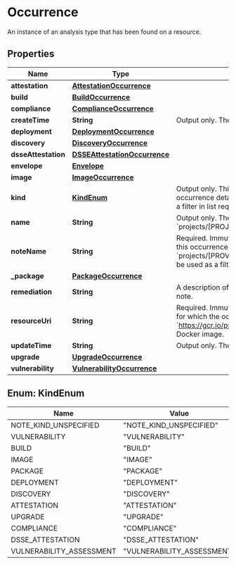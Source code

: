 

# Occurrence

An instance of an analysis type that has been found on a resource.

## Properties

| Name | Type | Description | Notes |
|------------ | ------------- | ------------- | -------------|
|**attestation** | [**AttestationOccurrence**](AttestationOccurrence.md) |  |  [optional] |
|**build** | [**BuildOccurrence**](BuildOccurrence.md) |  |  [optional] |
|**compliance** | [**ComplianceOccurrence**](ComplianceOccurrence.md) |  |  [optional] |
|**createTime** | **String** | Output only. The time this occurrence was created. |  [optional] |
|**deployment** | [**DeploymentOccurrence**](DeploymentOccurrence.md) |  |  [optional] |
|**discovery** | [**DiscoveryOccurrence**](DiscoveryOccurrence.md) |  |  [optional] |
|**dsseAttestation** | [**DSSEAttestationOccurrence**](DSSEAttestationOccurrence.md) |  |  [optional] |
|**envelope** | [**Envelope**](Envelope.md) |  |  [optional] |
|**image** | [**ImageOccurrence**](ImageOccurrence.md) |  |  [optional] |
|**kind** | [**KindEnum**](#KindEnum) | Output only. This explicitly denotes which of the occurrence details are specified. This field can be used as a filter in list requests. |  [optional] |
|**name** | **String** | Output only. The name of the occurrence in the form of &#x60;projects/[PROJECT_ID]/occurrences/[OCCURRENCE_ID]&#x60;. |  [optional] |
|**noteName** | **String** | Required. Immutable. The analysis note associated with this occurrence, in the form of &#x60;projects/[PROVIDER_ID]/notes/[NOTE_ID]&#x60;. This field can be used as a filter in list requests. |  [optional] |
|**_package** | [**PackageOccurrence**](PackageOccurrence.md) |  |  [optional] |
|**remediation** | **String** | A description of actions that can be taken to remedy the note. |  [optional] |
|**resourceUri** | **String** | Required. Immutable. A URI that represents the resource for which the occurrence applies. For example, &#x60;https://gcr.io/project/image@sha256:123abc&#x60; for a Docker image. |  [optional] |
|**updateTime** | **String** | Output only. The time this occurrence was last updated. |  [optional] |
|**upgrade** | [**UpgradeOccurrence**](UpgradeOccurrence.md) |  |  [optional] |
|**vulnerability** | [**VulnerabilityOccurrence**](VulnerabilityOccurrence.md) |  |  [optional] |



## Enum: KindEnum

| Name | Value |
|---- | -----|
| NOTE_KIND_UNSPECIFIED | &quot;NOTE_KIND_UNSPECIFIED&quot; |
| VULNERABILITY | &quot;VULNERABILITY&quot; |
| BUILD | &quot;BUILD&quot; |
| IMAGE | &quot;IMAGE&quot; |
| PACKAGE | &quot;PACKAGE&quot; |
| DEPLOYMENT | &quot;DEPLOYMENT&quot; |
| DISCOVERY | &quot;DISCOVERY&quot; |
| ATTESTATION | &quot;ATTESTATION&quot; |
| UPGRADE | &quot;UPGRADE&quot; |
| COMPLIANCE | &quot;COMPLIANCE&quot; |
| DSSE_ATTESTATION | &quot;DSSE_ATTESTATION&quot; |
| VULNERABILITY_ASSESSMENT | &quot;VULNERABILITY_ASSESSMENT&quot; |



